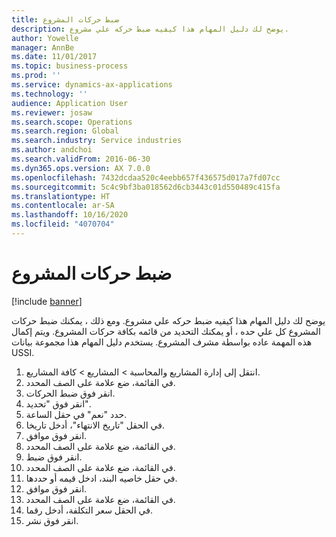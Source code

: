 ```yaml
---
title: ضبط حركات المشروع
description: يوضح لك دليل المهام هذا كيفيه ضبط حركه علي مشروع.
author: Yowelle
manager: AnnBe
ms.date: 11/01/2017
ms.topic: business-process
ms.prod: ''
ms.service: dynamics-ax-applications
ms.technology: ''
audience: Application User
ms.reviewer: josaw
ms.search.scope: Operations
ms.search.region: Global
ms.search.industry: Service industries
ms.author: andchoi
ms.search.validFrom: 2016-06-30
ms.dyn365.ops.version: AX 7.0.0
ms.openlocfilehash: 7432dcdaa520c4eebb657f436575d017a7fd07cc
ms.sourcegitcommit: 5c4c9bf3ba018562d6cb3443c01d550489c415fa
ms.translationtype: HT
ms.contentlocale: ar-SA
ms.lasthandoff: 10/16/2020
ms.locfileid: "4070704"
---
```

# <a name="adjust-project-transactions"></a>ضبط حركات المشروع

[!include [banner](../../includes/banner.md)]

يوضح لك دليل المهام هذا كيفيه ضبط حركه علي مشروع. ومع ذلك ، يمكنك ضبط حركات المشروع كل علي حده ، أو يمكنك التحديد من قائمه بكافة حركات المشروع. ويتم إكمال هذه المهمة عاده بواسطة مشرف المشروع. يستخدم دليل المهام هذا مجموعة بيانات USSI.

1. انتقل إلى إدارة المشاريع والمحاسبة > المشاريع > كافة المشاريع. 
2. في القائمة، ضع علامة على الصف المحدد. 
3. انقر فوق ضبط الحركات. 
4. انقر فوق "تحديد". 
5. حدد "نعم" في حقل الساعة. 
6. في الحقل "تاريخ الانتهاء"، أدخل تاريخا. 
7. انقر فوق موافق. 
8. في القائمة، ضع علامة على الصف المحدد. 
9. انقر فوق ضبط. 
10. في القائمة، ضع علامة على الصف المحدد. 
11. في حقل خاصيه البند، ادخل قيمه أو حددها. 
12. انقر فوق موافق. 
13. في القائمة، ضع علامة على الصف المحدد. 
14. في الحقل سعر التكلفة، أدخل رقما. 
15. انقر فوق نشر. 
